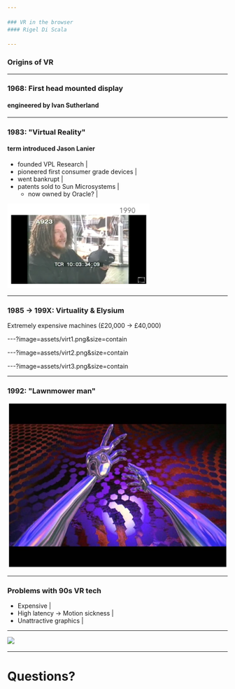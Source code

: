 ```yaml
---

### VR in the browser
#### Rigel Di Scala

---
```


### Origins of VR

---

### 1968: First head mounted display
#### engineered by Ivan Sutherland

---

### 1983: "Virtual Reality"
#### term introduced Jason Lanier
 - founded VPL Research |
 - pioneered first consumer grade devices |
 - went bankrupt |
 - patents sold to Sun Microsystems |
    - now owned by Oracle? |

![](assets/jason.png)

---

### 1985 → 199X: Virtuality & Elysium
Extremely expensive machines (£20,000 → £40,000)

---?image=assets/virt1.png&size=contain

---?image=assets/virt2.png&size=contain

---?image=assets/virt3.png&size=contain

---

### 1992: "Lawnmower man"

![](assets/lawn.png)

---

### Problems with 90s VR tech

 - Expensive |
 - High latency → Motion sickness |
 - Unattractive graphics |

---

![](https://www.youtube.com/watch?v=v6t69mp0ZhE)

---

# Questions?
